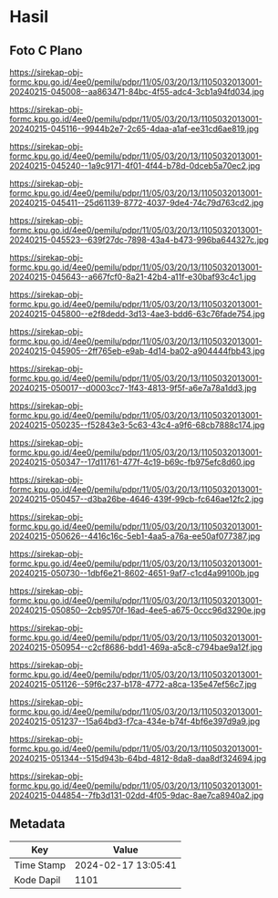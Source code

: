 # Hasil

## Foto C Plano

https://sirekap-obj-formc.kpu.go.id/4ee0/pemilu/pdpr/11/05/03/20/13/1105032013001-20240215-045008--aa863471-84bc-4f55-adc4-3cb1a94fd034.jpg

https://sirekap-obj-formc.kpu.go.id/4ee0/pemilu/pdpr/11/05/03/20/13/1105032013001-20240215-045116--9944b2e7-2c65-4daa-a1af-ee31cd6ae819.jpg

https://sirekap-obj-formc.kpu.go.id/4ee0/pemilu/pdpr/11/05/03/20/13/1105032013001-20240215-045240--1a9c9171-4f01-4f44-b78d-0dceb5a70ec2.jpg

https://sirekap-obj-formc.kpu.go.id/4ee0/pemilu/pdpr/11/05/03/20/13/1105032013001-20240215-045411--25d61139-8772-4037-9de4-74c79d763cd2.jpg

https://sirekap-obj-formc.kpu.go.id/4ee0/pemilu/pdpr/11/05/03/20/13/1105032013001-20240215-045523--639f27dc-7898-43a4-b473-996ba644327c.jpg

https://sirekap-obj-formc.kpu.go.id/4ee0/pemilu/pdpr/11/05/03/20/13/1105032013001-20240215-045643--a667fcf0-8a21-42b4-a11f-e30baf93c4c1.jpg

https://sirekap-obj-formc.kpu.go.id/4ee0/pemilu/pdpr/11/05/03/20/13/1105032013001-20240215-045800--e2f8dedd-3d13-4ae3-bdd6-63c76fade754.jpg

https://sirekap-obj-formc.kpu.go.id/4ee0/pemilu/pdpr/11/05/03/20/13/1105032013001-20240215-045905--2ff765eb-e9ab-4d14-ba02-a904444fbb43.jpg

https://sirekap-obj-formc.kpu.go.id/4ee0/pemilu/pdpr/11/05/03/20/13/1105032013001-20240215-050017--d0003cc7-1f43-4813-9f5f-a6e7a78a1dd3.jpg

https://sirekap-obj-formc.kpu.go.id/4ee0/pemilu/pdpr/11/05/03/20/13/1105032013001-20240215-050235--f52843e3-5c63-43c4-a9f6-68cb7888c174.jpg

https://sirekap-obj-formc.kpu.go.id/4ee0/pemilu/pdpr/11/05/03/20/13/1105032013001-20240215-050347--17d11761-477f-4c19-b69c-fb975efc8d60.jpg

https://sirekap-obj-formc.kpu.go.id/4ee0/pemilu/pdpr/11/05/03/20/13/1105032013001-20240215-050457--d3ba26be-4646-439f-99cb-fc646ae12fc2.jpg

https://sirekap-obj-formc.kpu.go.id/4ee0/pemilu/pdpr/11/05/03/20/13/1105032013001-20240215-050626--4416c16c-5eb1-4aa5-a76a-ee50af077387.jpg

https://sirekap-obj-formc.kpu.go.id/4ee0/pemilu/pdpr/11/05/03/20/13/1105032013001-20240215-050730--1dbf6e21-8602-4651-9af7-c1cd4a99100b.jpg

https://sirekap-obj-formc.kpu.go.id/4ee0/pemilu/pdpr/11/05/03/20/13/1105032013001-20240215-050850--2cb9570f-16ad-4ee5-a675-0ccc96d3290e.jpg

https://sirekap-obj-formc.kpu.go.id/4ee0/pemilu/pdpr/11/05/03/20/13/1105032013001-20240215-050954--c2cf8686-bdd1-469a-a5c8-c794bae9a12f.jpg

https://sirekap-obj-formc.kpu.go.id/4ee0/pemilu/pdpr/11/05/03/20/13/1105032013001-20240215-051126--59f6c237-b178-4772-a8ca-135e47ef56c7.jpg

https://sirekap-obj-formc.kpu.go.id/4ee0/pemilu/pdpr/11/05/03/20/13/1105032013001-20240215-051237--15a64bd3-f7ca-434e-b74f-4bf6e397d9a9.jpg

https://sirekap-obj-formc.kpu.go.id/4ee0/pemilu/pdpr/11/05/03/20/13/1105032013001-20240215-051344--515d943b-64bd-4812-8da8-daa8df324694.jpg

https://sirekap-obj-formc.kpu.go.id/4ee0/pemilu/pdpr/11/05/03/20/13/1105032013001-20240215-044854--7fb3d131-02dd-4f05-9dac-8ae7ca8940a2.jpg


## Metadata

| Key        | Value               |
| ---------- | ------------------- |
| Time Stamp | 2024-02-17 13:05:41 |
| Kode Dapil | 1101                |



